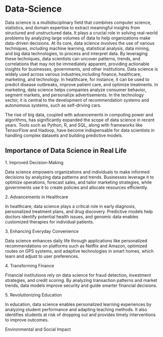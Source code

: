 # Data-Science
<p>Data science is a multidisciplinary field that combines computer science, statistics, and domain expertise to extract meaningful insights from structured and unstructured data. It plays a crucial role in solving real-world problems by analyzing large volumes of data to help organizations make data-driven decisions.
At its core, data science involves the use of various techniques, including machine learning, statistical analysis, data mining, and big data technologies, to process and interpret data. By leveraging these techniques, data scientists can uncover patterns, trends, and correlations that may not be immediately apparent, providing actionable insights for businesses, governments, and other institutions.
Data science is widely used across various industries,including finance, healthcare, marketing, and technology. In healthcare, for instance, it can be used to predict disease outbreaks, improve patient care, and optimize treatments. In marketing, data science helps companies analyze consumer behavior, segment markets, and personalize advertisements. In the technology sector, it is central to the development of recommendation systems and autonomous systems, such as self-driving cars.</p>

<p>The rise of big data, coupled with advancements in computing power and algorithms, has significantly expanded the scope of data science in recent years. Tools such as Python, R, and SQL, along with frameworks like TensorFlow and Hadoop, have become indispensable for data scientists in handling complex datasets and building predictive models.</P>

## Importance of Data Science in Real Life

<p>1. Improved Decision-Making</p>
<P>      Data science empowers organizations and individuals to make informed decisions by analyzing data patterns and trends. Businesses leverage it to optimize operations, forecast sales, and tailor marketing strategies, while governments use it to create policies and allocate resources efficiently.</p>
<p>2. Advancements in Healthcare<P>
<p>In healthcare, data science plays a critical role in early diagnosis, personalized treatment plans, and drug discovery. Predictive models help doctors identify potential health issues, and genomic data enables customized therapies for individual patients.</p>
<P>3. Enhancing Everyday Convenience</P>
<p>Data science enhances daily life through applications like personalized recommendations on platforms such as Netflix and Amazon, optimized routes on GPS systems, and adaptive technologies in smart homes, which learn and adjust to user preferences.</p>
<P>4. Transforming Finance</P>
<p>Financial institutions rely on data science for fraud detection, investment strategies, and credit scoring. By analyzing transaction patterns and market trends, data models improve security and guide smarter financial decisions.</P>
<p>5. Revolutionizing Education</p>
<P>In education, data science enables personalized learning experiences by analyzing student performance and adapting teaching methods. It also identifies students at risk of dropping out and provides timely interventions to improve outcomes.</P>
<P> Environmental and Social Impact</P>
